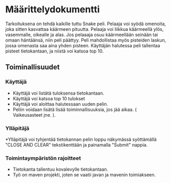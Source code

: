 # Määrittelydokumentti

Tarkoituksena on tehdä kaikille tuttu Snake peli. Pelaaja voi syödä omenoita, joka sitten kasvattaa käärmeen pituutta.
Pelaaja voi liikkua käärmeellä ylös, vasemmalle, oikealle ja alas. Jos pelaaaja osuu käärmeellään seinään tai omaan häntäänsä, niin peli päättyy. Peli mahdollistaa myös pisteiden laskun, jossa omenasta saa aina yhden pisteen. Käyttäjän halutessa peli tallentaa pisteet tietokantaan, ja niistä voi katsoa top 10.

## Toiminallisuudet

### Käyttäjä
* Käyttäjä voi listätä tuloksensa tietokantaan.
* Käyttäjä voi katsoa top 10 tulokset
* Käyttäjä voi aloittaa halutessaan uuden pelin.
* Peliin voidaan lisätä lisää toiminnallisuuksia, jos jää aikaa. ( Vaikeusasteet jne. ).

### Ylläpitäjä
*Ylläpitäjä voi tyhjentää tietokannan pelin loppu näkymässä syöttämällä "CLOSE AND CLEAR" tekstikenttään ja painamalla "Submit" nappia.

### Toimintaympäristön rajoitteet
* Tietokanta tallentuu kovalevylle tietokantaan.
* Työ on maven projekti, joten se vaatii javan ja mavenin toimiakseen.
